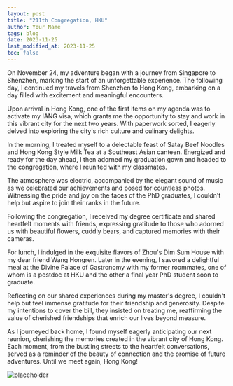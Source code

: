 ```yaml
---
layout: post
title: "211th Congregation, HKU"
author: Your Name
tags: blog
date: 2023-11-25
last_modified_at: 2023-11-25
toc: false
---
```


On November 24, my adventure began with a journey from Singapore to Shenzhen, marking the start of an unforgettable experience. The following day, I continued my travels from Shenzhen to Hong Kong, embarking on a day filled with excitement and meaningful encounters.

Upon arrival in Hong Kong, one of the first items on my agenda was to activate my IANG visa, which grants me the opportunity to stay and work in this vibrant city for the next two years. With paperwork sorted, I eagerly delved into exploring the city's rich culture and culinary delights.

In the morning, I treated myself to a delectable feast of Satay Beef Noodles and Hong Kong Style Milk Tea at a Southeast Asian canteen. Energized and ready for the day ahead, I then adorned my graduation gown and headed to the congregation, where I reunited with my classmates.

The atmosphere was electric, accompanied by the elegant sound of music as we celebrated our achievements and posed for countless photos. Witnessing the pride and joy on the faces of the PhD graduates, I couldn't help but aspire to join their ranks in the future.

Following the congregation, I received my degree certificate and shared heartfelt moments with friends, expressing gratitude to those who adorned us with beautiful flowers, cuddly bears, and captured memories with their cameras.

For lunch, I indulged in the exquisite flavors of Zhou's Dim Sum House with my dear friend Wang Hongren. Later in the evening, I savored a delightful meal at the Divine Palace of Gastronomy with my former roommates, one of whom is a postdoc at HKU and the other a final year PhD student soon to graduate.

Reflecting on our shared experiences during my master's degree, I couldn't help but feel immense gratitude for their friendship and generosity. Despite my intentions to cover the bill, they insisted on treating me, reaffirming the value of cherished friendships that enrich our lives beyond measure.

As I journeyed back home, I found myself eagerly anticipating our next reunion, cherishing the memories created in the vibrant city of Hong Kong. Each moment, from the bustling streets to the heartfelt conversations, served as a reminder of the beauty of connection and the promise of future adventures. Until we meet again, Hong Kong!

![placeholder](https://github.com/ruiryao/ruiryao.github.io/blob/master/_posts/image1.jpg "Medium example image")
